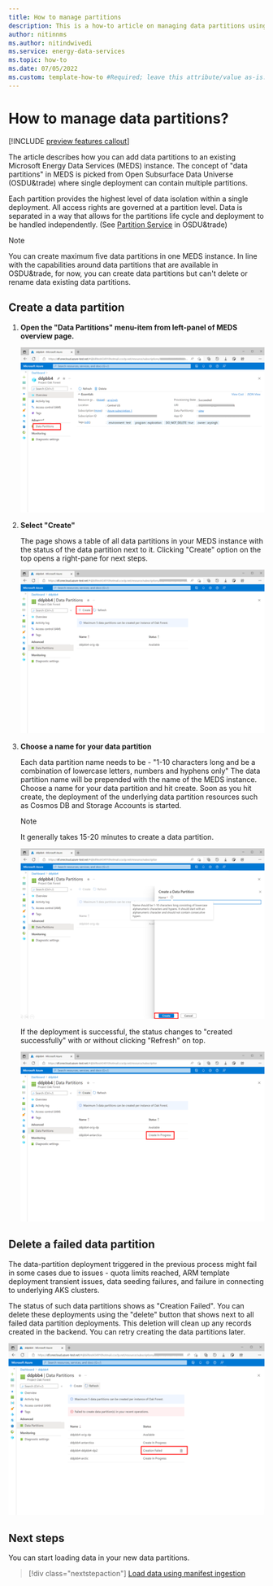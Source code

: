 ```yaml
---
title: How to manage partitions
description: This is a how-to article on managing data partitions using the Microsoft Energy Data Services Preview instance UI.
author: nitinnms
ms.author: nitindwivedi
ms.service: energy-data-services
ms.topic: how-to 
ms.date: 07/05/2022
ms.custom: template-how-to #Required; leave this attribute/value as-is.
---
```


# How to manage data partitions?

[!INCLUDE [preview features callout](./includes/preview/preview-callout.md)]

The article describes how you can add data partitions to an existing Microsoft Energy Data Services (MEDS) instance. The concept of "data partitions" in MEDS is picked from Open Subsurface Data Universe (OSDU&trade) where single deployment can contain multiple partitions. 

Each partition provides the highest level of data isolation within a single deployment. All access rights are governed at a partition level. Data is separated in a way that allows for the partitions life cycle and deployment to be handled independently. (See [Partition Service](https://community.opengroup.org/osdu/platform/home/-/issues/31) in OSDU&trade)

> [!NOTE]
> You can create maximum five data partitions in one MEDS instance. In line with the capabilities around data partitions that are available in OSDU&trade, for now, you can create data partitions but can't delete or rename data existing data partitions. 


## Create a data partition

1. **Open the "Data Partitions" menu-item from left-panel of MEDS overview page.**

    [![Screenshot for dynamic data partitions feature discovery from MEDS overview page. Find it under the 'advanced' section in menu-items.](media/how-to-add-more-data-partitions/dynamic-data-partitions-discovery-meds-overview-page.png)](media/how-to-add-more-data-partitions/dynamic-data-partitions-discovery-meds-overview-page.png#lightbox)

2. **Select "Create"**

    The page shows a table of all data partitions in your MEDS instance with the status of the data partition next to it. Clicking "Create" option on the top opens a right-pane for next steps.

    [![Screenshot to help you locate the create button on the data partitions page. The 'create' button to add a new data partition is highlighted.](media/how-to-add-more-data-partitions/start-create-data-partition.png)](media/how-to-add-more-data-partitions/start-create-data-partition.png#lightbox)

3. **Choose a name for your data partition**

    Each data partition name needs to be - "1-10 characters long and be a combination of lowercase letters, numbers and hyphens only" The data partition name will be prepended with the name of the MEDS instance. Choose a name for your data partition and hit create. Soon as you hit create, the deployment of the underlying data partition resources such as Cosmos DB and Storage Accounts is started. 

    >[!NOTE]
    >It generally takes 15-20 minutes to create a data partition.

    [![Screenshot for create a data partition with name validation. The page also shows the name validation while choosing the name of a new data partition.](media/how-to-add-more-data-partitions/create-data-partition-name-validation.png)](media/how-to-add-more-data-partitions/create-data-partition-name-validation.png#lightbox)

    If the deployment is successful, the status changes to "created successfully" with or without clicking "Refresh" on top. 

    [![Screenshot for the in progress page for data partitions. The in-progress status of a new data partition that is getting deployed is highlighted.](media/how-to-add-more-data-partitions/create-progress.png)](media/how-to-add-more-data-partitions/create-progress.png#lightbox)

## Delete a failed data partition

The data-partition deployment triggered in the previous process might fail in some cases due to issues - quota limits reached, ARM template deployment transient issues, data seeding failures, and failure in connecting to underlying AKS clusters. 

The status of such data partitions shows as "Creation Failed". You can delete these deployments using the "delete" button that shows next to all failed data partition deployments. This deletion will clean up any records created in the backend. You can retry creating the data partitions later. 


[![Screenshot for the deleting failed instances page. The button to delete an incorrectly created data partition is available next to the partition's name.](media/how-to-add-more-data-partitions/delete-failed-instances.png)](media/how-to-add-more-data-partitions/delete-failed-instances.png#lightbox)

## Next steps

You can start loading data in your new data partitions.

> [!div class="nextstepaction"]
> [Load data using manifest ingestion](tutorial-manifest-ingestion.md)
